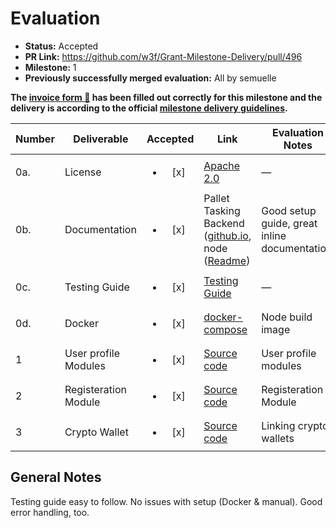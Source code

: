 # Evaluation

- **Status:** Accepted
- **PR Link:** https://github.com/w3f/Grant-Milestone-Delivery/pull/496
- **Milestone:** 1
- **Previously successfully merged evaluation:** All by semuelle

**The [invoice form :pencil:](https://docs.google.com/forms/d/e/1FAIpQLSfmNYaoCgrxyhzgoKQ0ynQvnNRoTmgApz9NrMp-hd8mhIiO0A/viewform) has been filled out correctly for this milestone and the delivery is according to the official [milestone delivery guidelines](https://github.com/w3f/Grants-Program/blob/master/docs/milestone-deliverables-guidelines.md).**

| Number | Deliverable | Accepted | Link | Evaluation Notes |
| ------ | ----------- | :------: | ---- |----------------- |
| 0a. | License | <ul><li>[x] </li></ul> | [Apache 2.0](https://github.com/WowLabz/tasking_backend/blob/main/LICENSE)| — |
| 0b.  | Documentation | <ul><li>[x] </li></ul> | Pallet Tasking Backend ([github.io](https://github.com/WowLabz/tasking_backend/blob/main/pallets/pallet-tasking/src/lib.rs), node ([Readme](https://github.com/WowLabz/tasking_backend/tree/dev#readme)) | Good setup guide, great inline documentation. |
| 0c.  | Testing Guide | <ul><li>[x] </li></ul> | [Testing Guide](https://github.com/WowLabz/tasking_backend/blob/Phase1_Milestone1/TestingGuide.md)| — |
| 0d. | Docker | <ul><li>[x] </li></ul> | [docker-compose](https://github.com/WowLabz/tasking_backend/blob/Phase1_Milestone1/docker-compose.yml)| Node build image |
| 1 | User profile Modules | <ul><li>[x] </li></ul> | [Source code](https://github.com/WowLabz/tasking_frontend/tree/Phase1_Milestone1/src/View/Modules/Authorization)| User profile modules  |
| 2 | Registeration Module | <ul><li>[x] </li></ul> | [Source code](https://github.com/WowLabz/authentication_service/blob/379e8271cfa50ce758e572b5d70d8162bcb34d3f/src/controller/user_controller.rs#L13-L45)| Registeration Module |
| 3 | Crypto Wallet | <ul><li>[x] </li></ul> | [Source code](https://github.com/WowLabz/tasking_frontend/blob/Phase1_Milestone1/src/Components/CryptoWallet/CryptoWallet.js)| Linking crypto wallets |




## General Notes

Testing guide easy to follow. No issues with setup (Docker & manual). Good error handling, too. 
  

